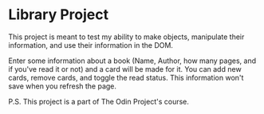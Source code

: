 # Library Project

This project is meant to test my ability to make objects, manipulate their information, and use their information in the DOM.

Enter some information about a book (Name, Author, how many pages, and if you've read it or not) and a card will be made for it. You can add new cards, remove cards, and toggle the read status. This information won't save when you refresh the page.

P.S. This project is a part of The Odin Project's course.